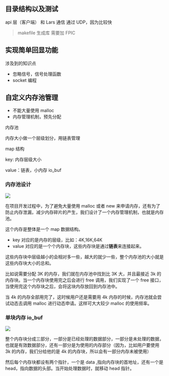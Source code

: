 
 
## 目录结构以及测试

api 层（客户端） 和 Lars 通信 通过 UDP，因为比较快

> makefile 生成库 需要加 FPIC

## 实现简单回显功能

涉及到的知识点

- 忽略信号，信号处理函数
- socket 编程
  

## 自定义内存池管理

- 不能大量使用 malloc 
- 内存管理机制，预先分配

内存池

内存大小做一个层级划分，用链表管理

map 结构

key: 内存层级大小

value：链表，小内存 io_buf

### 内存池设计

![](https://cdn.jsdelivr.net/gh/kendall-cpp/blogPic@main/寻offer总结02/内存池.4y5ylsipo580.png)

在项目开发过程中，为了避免大量使用 malloc 或者 new 来申请内存，还有为了防止内存泄漏，减少内存碎片的产生，我们设计了一个内存管理机制，也就是内存池。

这个内存是整体是一个 map 数据结构。

- key 对应的是内存的层级，比如：4K,16K,64K
- value 对应的是一个个内存块，这些内存块是通过**链表**来连接起来。

这些内存块中层级越小的会相对多一些，越大的就少一些，整个内存池的大小就是这些内存块大小的总和。

比如说需要分配 3K 的内存，我们就在内存池中找到比 3K 大，并且最接近 3k 的内存块。当一个内存块使用完之后会进行 free 调用，我们实现了一个 free 接口，当使用完这个内存块之后，会将这块内存放回到内存池中。

当 4k 的内存全部用完了，这时候用户还是需要用 4k 内存的时候，内存池就会尝试动态去调用 malloc 进行动态申请。这样可大大较少 malloc 的使用频率。

### 单块内存 io_buf

![](https://cdn.jsdelivr.net/gh/kendall-cpp/blogPic@main/寻offer总结02/内存块01.3g761puxqfk0.png)

整个内存块分成三部分，一部分是已经处理的数据部分，一部分是未处理的数据，也就是有效数据部分，还有一部分是为使用的内存部分（因为，比如用户要使用 3k 的内存，我们分给他的是 4k 的内存块，所以会有一部分内存未被使用）

然后每个内存块都设有两个指针，一个是 data ,指向内存块的首地址，还有一个是 head，指向数据的头部。当开始处理数据时，就移动 head 指针。



